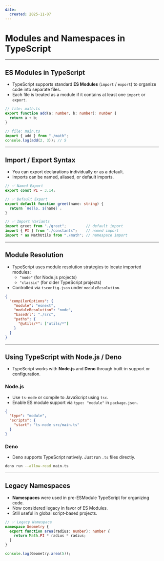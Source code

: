 ```yaml
---
date: 
  created: 2025-11-07
---
```


# Modules and Namespaces in TypeScript

---

## ES Modules in TypeScript

- TypeScript supports standard **ES Modules** (`import` / `export`) to organize code into separate files.
- Each file is treated as a module if it contains at least one `import` or `export`.

```ts
// file: math.ts
export function add(a: number, b: number): number {
  return a + b;
}
```

```ts
// file: main.ts
import { add } from "./math";
console.log(add(2, 3)); // 5
```

---

## Import / Export Syntax

- You can export declarations individually or as a default.
- Imports can be named, aliased, or default imports.

```ts
// ✅ Named Export
export const PI = 3.14;

// ✅ Default Export
export default function greet(name: string) {
  return `Hello, ${name}`;
}
```

```ts
// ✅ Import Variants
import greet from "./greet";         // default import
import { PI } from "./constants";    // named import
import * as MathUtils from "./math"; // namespace import
```

---

## Module Resolution

- TypeScript uses module resolution strategies to locate imported modules:
  - `"node"` (for Node.js projects)
  - `"classic"` (for older TypeScript projects)
- Controlled via `tsconfig.json` under `moduleResolution`.

```json
{
  "compilerOptions": {
    "module": "esnext",
    "moduleResolution": "node",
    "baseUrl": "./src",
    "paths": {
      "@utils/*": ["utils/*"]
    }
  }
}
```

---

## Using TypeScript with Node.js / Deno

- TypeScript works with **Node.js** and **Deno** through built-in support or configuration.

### Node.js

- Use `ts-node` or compile to JavaScript using `tsc`.
- Enable ES module support via `type: "module"` in `package.json`.

```json
{
  "type": "module",
  "scripts": {
    "start": "ts-node src/main.ts"
  }
}
```

### Deno

- Deno supports TypeScript natively. Just run `.ts` files directly.

```sh
deno run --allow-read main.ts
```

---

## Legacy Namespaces

- **Namespaces** were used in pre-ESModule TypeScript for organizing code.
- Now considered legacy in favor of ES Modules.
- Still useful in global script-based projects.

```ts
// ✅ Legacy Namespace
namespace Geometry {
  export function area(radius: number): number {
    return Math.PI * radius * radius;
  }
}

console.log(Geometry.area(5));
```
